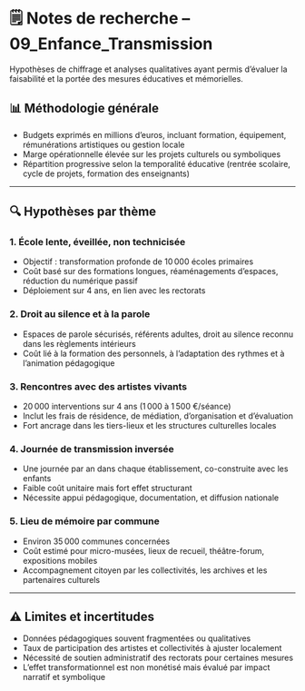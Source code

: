 # 🗒️ Notes de recherche – 09_Enfance_Transmission

Hypothèses de chiffrage et analyses qualitatives ayant permis d’évaluer la faisabilité et la portée des mesures éducatives et mémorielles.

## 📊 Méthodologie générale

- Budgets exprimés en millions d’euros, incluant formation, équipement, rémunérations artistiques ou gestion locale  
- Marge opérationnelle élevée sur les projets culturels ou symboliques  
- Répartition progressive selon la temporalité éducative (rentrée scolaire, cycle de projets, formation des enseignants)

---

## 🔍 Hypothèses par thème

### 1. École lente, éveillée, non technicisée
- Objectif : transformation profonde de 10 000 écoles primaires  
- Coût basé sur des formations longues, réaménagements d’espaces, réduction du numérique passif  
- Déploiement sur 4 ans, en lien avec les rectorats

### 2. Droit au silence et à la parole
- Espaces de parole sécurisés, référents adultes, droit au silence reconnu dans les règlements intérieurs  
- Coût lié à la formation des personnels, à l’adaptation des rythmes et à l’animation pédagogique

### 3. Rencontres avec des artistes vivants
- 20 000 interventions sur 4 ans (1 000 à 1 500 €/séance)  
- Inclut les frais de résidence, de médiation, d’organisation et d’évaluation  
- Fort ancrage dans les tiers-lieux et les structures culturelles locales

### 4. Journée de transmission inversée
- Une journée par an dans chaque établissement, co-construite avec les enfants  
- Faible coût unitaire mais fort effet structurant  
- Nécessite appui pédagogique, documentation, et diffusion nationale

### 5. Lieu de mémoire par commune
- Environ 35 000 communes concernées  
- Coût estimé pour micro-musées, lieux de recueil, théâtre-forum, expositions mobiles  
- Accompagnement citoyen par les collectivités, les archives et les partenaires culturels

---

## ⚠️ Limites et incertitudes

- Données pédagogiques souvent fragmentées ou qualitatives  
- Taux de participation des artistes et collectivités à ajuster localement  
- Nécessité de soutien administratif des rectorats pour certaines mesures  
- L’effet transformationnel est non monétisé mais évalué par impact narratif et symbolique
